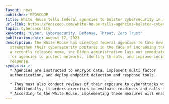 ```yaml
---
layout: news
publisher: FEDSCOOP
title: White House tells federal agencies to bolster cybersecurity in memo
url-link: https://fedscoop.com/white-house-tells-agencies-bolster-cybersecurity/
topic: Cybersecurity
keywords: "Cyber, Cybersecurity, Defense, Threat, Zero Trust"
publication-date: August 17, 2023
description: The White House has directed federal agencies to take new steps to
  strengthen their cybersecurity postures in the face of increasing threats. In
  a recently released memo, the Biden administration lays out immediate actions
  for agencies to protect networks, identify threats, and improve incident
  response.
synopsis: >-
  * Agencies are instructed to encrypt data, implement multi factor
  authentication, and deploy endpoint detection and response tools.

  * They must also conduct reviews of their exposure to cyberattacks within 30 days. The memo prioritizes rapid patching of critical vulnerabilities and tackling cyber workforce gaps.\
    Additionally, it orders exercises to evaluate readiness and calls for evaluating the security of third-party vendors.
  * According to the White House, implementing these measures will enable agencies to quickly address the most significant cyber risks and advance the nation's cybersecurity. The administration aims to lead by example in adopting cyber best practices.
---
```

